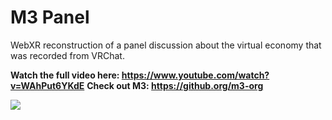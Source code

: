 # M3 Panel

WebXR reconstruction of a panel discussion about the virtual economy that was recorded from VRChat.

**Watch the full video here: https://www.youtube.com/watch?v=WAhPut6YKdE**
**Check out M3: https://github.org/m3-org**

![](https://i.imgur.com/OJHgZI9.jpg)

